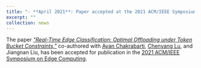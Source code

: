```yaml
---
title: "- **April 2021**: Paper accepted at the 2021 ACM/IEEE Symposium on Edge Computing."
excerpt: ""
collection: news
---
```


The paper [*"Real-Time Edge Classification: Optimal Offloading under Token Bucket Constraints,"*](https://arxiv.org/abs/2010.13737) co-authored with 
[Ayan Chakrabarti](https://projects.ayanc.org/), [Chenyang Lu](https://www.cse.wustl.edu/~lu/), and Jiangnan Liu, has been accepted for publication in the 
[2021 ACM/IEEE Symposium on Edge Computing](http://acm-ieee-sec.org/2021/).